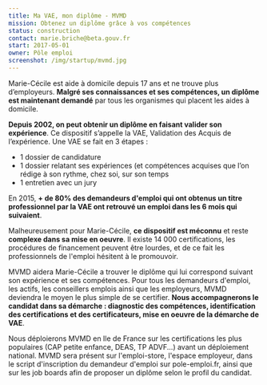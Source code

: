 ```yaml
---
title: Ma VAE, mon diplôme - MVMD
mission: Obtenez un diplôme grâce à vos compétences 
status: construction
contact: marie.briche@beta.gouv.fr
start: 2017-05-01
owner: Pôle emploi
screenshot: /img/startup/mvmd.jpg
---
```


Marie-Cécile est aide à domicile depuis 17 ans et ne trouve plus d’employeurs. __Malgré ses connaissances et ses compétences, un diplôme est maintenant demandé__ par tous les organismes qui placent les aides à domicile. 


__Depuis 2002, on peut obtenir un diplôme en faisant valider son expérience__. Ce dispositif  s’appelle la VAE, Validation des Acquis de l’expérience. Une VAE se fait en 3 étapes : 

* 1 dossier de candidature
* 1 dossier relatant ses expériences (et compétences acquises que l’on rédige à son rythme, chez soi, sur son temps 
* 1 entretien avec un jury


En 2015, __+ de 80% des demandeurs d'emploi qui ont obtenus un titre professionnel par la VAE ont retrouvé un emploi dans les 6 mois qui suivaient__. 

Malheureusement pour Marie-Cécile, __ce dispositif est méconnu__ et reste __complexe dans sa mise en oeuvre__.  Il existe 14 000 certifications, les procédures de financement peuvent être lourdes, et de ce fait les professionnels de l'emploi hésitent à le promouvoir. 

MVMD aidera Marie-Cécile a trouver le diplôme qui lui correspond suivant son expérience et ses compétences. Pour tous les demandeurs d'emploi, les actifs, les conseillers emplois ainsi que les employeurs, MVMD deviendra le moyen le plus simple de se certifier. __Nous accompagnerons le candidat dans sa démarche : diagnostic des compétences, identification des certifications et des certificateurs, mise en oeuvre de la démarche de VAE__.

Nous déploierons MVMD en Ile de France sur les certifications les plus populaires (CAP petite enfance, DEAS, TP ADVF...) avant un déploiement national. MVMD sera présent sur l'emploi-store, l'espace employeur, dans le script d'inscription du demandeur d'emploi sur pole-emploi.fr, ainsi que sur les job boards afin de proposer un diplôme selon le profil du candidat. 

